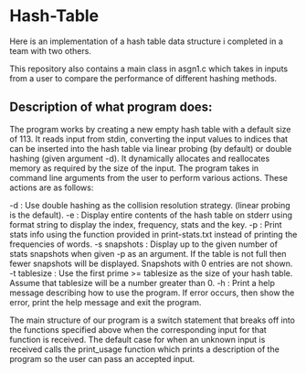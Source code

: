 # Hash-Table
Here is an implementation of a hash table data structure i completed in a team with two others. 


This repository also contains a main class in asgn1.c which takes in inputs from a user to compare the performance of different hashing methods. 

## Description of what program does:
The program works by creating a new empty hash table with a default size of 113. It reads input from stdin, converting the input values to indices that can be inserted into the hash table via linear probing (by default) or double hashing (given argument -d).  It dynamically allocates and reallocates memory as required by the size of the input. The program takes in command line arguments from the user to perform various actions. These actions are as follows:


-d : Use double hashing as the collision resolution strategy. (linear probing is the default).
-e : Display entire contents of the hash table on stderr using format string to display the index, frequency, stats and the key.
-p : Print stats info using the function provided in print-stats.txt instead of printing the frequencies of words.
-s snapshots : Display up to the given number of stats snapshots when given -p as an argument. If the table is not full then fewer snapshots will be displayed. Snapshots with 0 entries are not shown.
-t tablesize : Use the first prime >= tablesize as the size of your hash table. Assume that tablesize will be a number greater than 0.
-h : Print a help message describing how to use the program. If error occurs, then show the error, print the help message and exit the program.


The main structure of our program is a switch statement that breaks off into the functions specified above when the corresponding input for that function is received. The default case for when an unknown input is received calls the print_usage function which prints a description of the program so the user can pass an accepted input.
